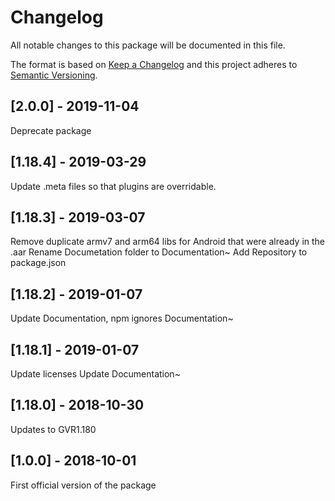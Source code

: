 # Changelog
All notable changes to this package will be documented in this file.

The format is based on [Keep a Changelog](http://keepachangelog.com/en/1.0.0/)
and this project adheres to [Semantic Versioning](http://semver.org/spec/v2.0.0.html).

## [2.0.0] - 2019-11-04

Deprecate package

## [1.18.4] - 2019-03-29

Update .meta files so that plugins are overridable.

## [1.18.3] - 2019-03-07

Remove duplicate armv7 and arm64 libs for Android that were already in the .aar
Rename Documetation folder to Documentation~
Add Repository to package.json


## [1.18.2] - 2019-01-07

Update Documentation, npm ignores Documentation~

## [1.18.1] - 2019-01-07

Update licenses
Update Documentation~

## [1.18.0] - 2018-10-30

Updates to GVR1.180

## [1.0.0] - 2018-10-01

First official version of the package
